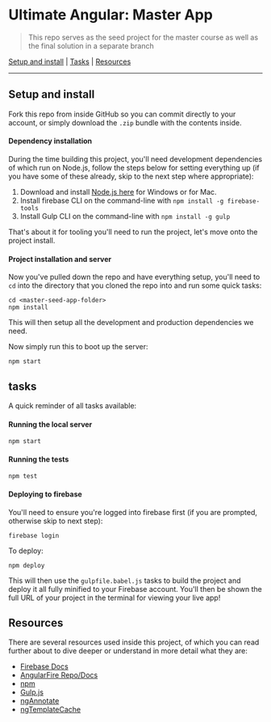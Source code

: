 # Ultimate Angular: Master App

> This repo serves as the seed project for the master course as well as the final solution in a separate branch

[Setup and install](#setup-and-install) |
[Tasks](#tasks) |
[Resources](#resources)

----

## Setup and install

Fork this repo from inside GitHub so you can commit directly to your account, or simply download the `.zip` bundle with the contents inside.

#### Dependency installation

During the time building this project, you'll need development dependencies of which run on Node.js, follow the steps below for setting everything up (if you have some of these already, skip to the next step where appropriate):

1. Download and install [Node.js here](https://nodejs.org/en/download/) for Windows or for Mac.
2. Install firebase CLI on the command-line with `npm install -g firebase-tools`
3. Install Gulp CLI on the command-line with `npm install -g gulp`

That's about it for tooling you'll need to run the project, let's move onto the project install.

#### Project installation and server

Now you've pulled down the repo and have everything setup, you'll need to `cd` into the directory that you cloned the repo into and run some quick tasks:

```
cd <master-seed-app-folder>
npm install
```

This will then setup all the development and production dependencies we need.

Now simply run this to boot up the server:

```
npm start
```

## tasks

A quick reminder of all tasks available:

#### Running the local server

`npm start`

#### Running the tests

`npm test`

#### Deploying to firebase

You'll need to ensure you're logged into firebase first (if you are prompted, otherwise skip to next step):

`firebase login`

To deploy:

`npm deploy`

This will then use the `gulpfile.babel.js` tasks to build the project and deploy it all fully minified to your Firebase account. You'll then be shown the full URL of your project in the terminal for viewing your live app!

## Resources

There are several resources used inside this project, of which you can read further about to dive deeper or understand in more detail what they are:

* [Firebase Docs](https://firebase.google.com/docs/)
* [AngularFire Repo/Docs](https://github.com/firebase/angularfire)
* [npm](https://www.npmjs.com/)
* [Gulp.js](http://gulpjs.com)
* [ngAnnotate](https://github.com/olov/ng-annotate)
* [ngTemplateCache](https://github.com/miickel/gulp-angular-templatecache)
